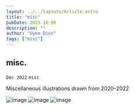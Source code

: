 ```yaml
---
layout: ../../layouts/Article.astro
title: "misc"
pubDate: 2023-10-06
description: ""
author: "Uyen Dien"
tags: ["misc"]
---
```


## misc.

`Dec 2022`
`misc`

Miscellaneous illustrations drawn from 2020–2022

![image](/assets/misc/illo-1.jpg)
![image](/assets/misc/illo-2.jpg)
![image](/assets/misc/illo-3.jpg)